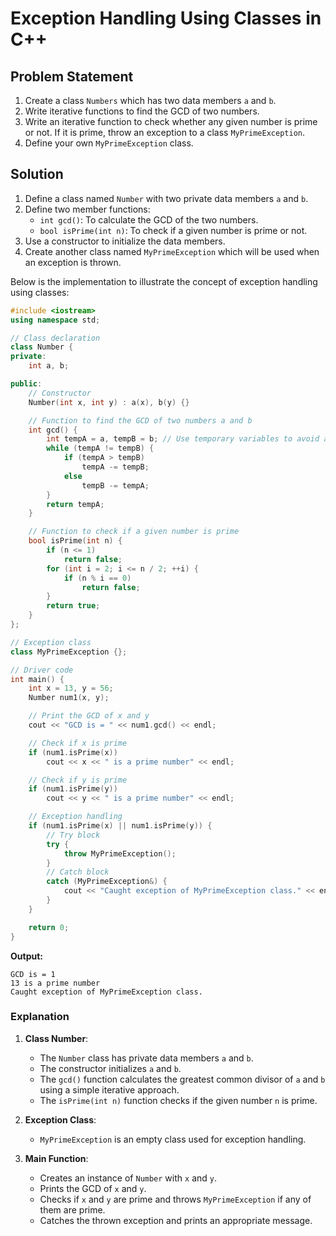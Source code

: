 # Exception Handling Using Classes in C++

## Problem Statement

1. Create a class `Numbers` which has two data members `a` and `b`.
2. Write iterative functions to find the GCD of two numbers.
3. Write an iterative function to check whether any given number is prime or not. If it is prime, throw an exception to a class `MyPrimeException`.
4. Define your own `MyPrimeException` class.

## Solution

1. Define a class named `Number` with two private data members `a` and `b`.
2. Define two member functions:
   - `int gcd()`: To calculate the GCD of the two numbers.
   - `bool isPrime(int n)`: To check if a given number is prime or not.
3. Use a constructor to initialize the data members.
4. Create another class named `MyPrimeException` which will be used when an exception is thrown.

Below is the implementation to illustrate the concept of exception handling using classes:

```cpp
#include <iostream>
using namespace std;

// Class declaration
class Number {
private:
    int a, b;

public:
    // Constructor
    Number(int x, int y) : a(x), b(y) {}

    // Function to find the GCD of two numbers a and b
    int gcd() {
        int tempA = a, tempB = b; // Use temporary variables to avoid altering original values
        while (tempA != tempB) {
            if (tempA > tempB)
                tempA -= tempB;
            else
                tempB -= tempA;
        }
        return tempA;
    }

    // Function to check if a given number is prime
    bool isPrime(int n) {
        if (n <= 1)
            return false;
        for (int i = 2; i <= n / 2; ++i) {
            if (n % i == 0)
                return false;
        }
        return true;
    }
};

// Exception class
class MyPrimeException {};

// Driver code
int main() {
    int x = 13, y = 56;
    Number num1(x, y);

    // Print the GCD of x and y
    cout << "GCD is = " << num1.gcd() << endl;

    // Check if x is prime
    if (num1.isPrime(x))
        cout << x << " is a prime number" << endl;

    // Check if y is prime
    if (num1.isPrime(y))
        cout << y << " is a prime number" << endl;

    // Exception handling
    if (num1.isPrime(x) || num1.isPrime(y)) {
        // Try block
        try {
            throw MyPrimeException();
        }
        // Catch block
        catch (MyPrimeException&) {
            cout << "Caught exception of MyPrimeException class." << endl;
        }
    }

    return 0;
}
```

**Output:**

```
GCD is = 1
13 is a prime number
Caught exception of MyPrimeException class.
```

### Explanation

1. **Class Number**:

   - The `Number` class has private data members `a` and `b`.
   - The constructor initializes `a` and `b`.
   - The `gcd()` function calculates the greatest common divisor of `a` and `b` using a simple iterative approach.
   - The `isPrime(int n)` function checks if the given number `n` is prime.

2. **Exception Class**:

   - `MyPrimeException` is an empty class used for exception handling.

3. **Main Function**:
   - Creates an instance of `Number` with `x` and `y`.
   - Prints the GCD of `x` and `y`.
   - Checks if `x` and `y` are prime and throws `MyPrimeException` if any of them are prime.
   - Catches the thrown exception and prints an appropriate message.
